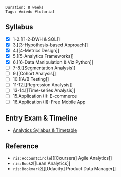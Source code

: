 
```ad-info
Duration: 8 weeks
Tags: #miedu #tutorial 
```


## Syllabus
- [x] 1-2.[[1-2-DWH & SQL]]
- [x] 3.[[3-Hypothesis-based Approach]] 
- [x] 4.[[4-Metrics Design]] 
- [x] 5.[[5-Analytics Frameworks]] 
- [x] 6.[[6-Data Manipulation & Viz Python]]
- [ ] 7-8.[[Segmentation Analysis]] 
- [ ] 9.[[Cohort Analysis]] 
- [ ] 10.[[A/B Testing]] 
- [ ] 11-12.[[Regression Analysis]] 
- [ ] 13-14.[[Time-series Analysis]] 
- [ ] 15.Application (I): E-commerce 
- [ ] 16.Application (II): Free Mobile App 

## Entry Exam & Timeline
* [Analytics Syllabus & Timetable](https://docs.google.com/spreadsheets/d/1kcgASloZ3oGrSiwDows94LmQ_C2DBoggCKCQ1IwY578/edit#gid=0)

## Reference
* `ris:AccountCircle`[[[Coursera] Agile Analytics]]
* `ris:Book2`[[Lean Analytics]]
* `ris:Bookmark2`[[[Udacity] Product Data Manager]]

